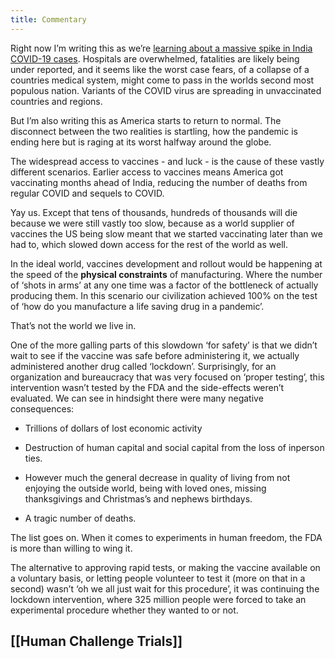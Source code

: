 ```yaml
---
title: Commentary
---
```


Right now I’m writing this as we’re [learning about a massive spike in India COVID-19 cases](https://archive.ph/U4bLT). Hospitals are overwhelmed, fatalities are likely being under reported, and it seems like the worst case fears, of a collapse of a countries medical system, might come to pass in the worlds second most populous nation. Variants of the COVID virus are spreading in unvaccinated countries and regions.

But I’m also writing this as America starts to return to normal. The disconnect between the two realities is startling, how the pandemic is ending here but is raging at its worst halfway around the globe.

The widespread access to vaccines - and luck - is the cause of these vastly different scenarios. Earlier access to vaccines means America got vaccinating months ahead of India, reducing the number of deaths from regular COVID and sequels to COVID.

Yay us. Except that tens of thousands, hundreds of thousands will die because we were still vastly too slow, because as a world supplier of vaccines the US being slow meant that we started vaccinating later than we had to, which slowed down access for the rest of the world as well.

In the ideal world, vaccines development and rollout would be happening at the speed of the **physical constraints** of manufacturing. Where the number of ‘shots in arms’ at any one time was a factor of the bottleneck of actually producing them. In this scenario our civilization achieved 100% on the test of ‘how do you manufacture a life saving drug in a pandemic’.

That’s not the world we live in.

One of the more galling parts of this slowdown ‘for safety’ is that we didn’t wait to see if the vaccine was safe before administering it, we actually administered another drug called ‘lockdown’. Surprisingly, for an organization and bureaucracy that was very focused on ‘proper testing’, this intervention wasn’t tested by the FDA and the side-effects weren’t evaluated. We can see in hindsight there were many negative consequences:

*   Trillions of dollars of lost economic activity

*   Destruction of human capital and social capital from the loss of inperson ties.

*   However much the general decrease in quality of living from not enjoying the outside world, being with loved ones, missing thanksgivings and Christmas’s and nephews birthdays.

*   A tragic number of deaths.

The list goes on. When it comes to experiments in human freedom, the FDA is more than willing to wing it.

The alternative to approving rapid tests, or making the vaccine available on a voluntary basis, or letting people volunteer to test it (more on that in a second) wasn’t ‘oh we all just wait for this procedure’, it was continuing the lockdown intervention, where 325 million people were forced to take an experimental procedure whether they wanted to or not.

## [[Human Challenge Trials]]